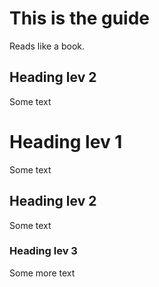 # This is the guide
Reads like a book.

## Heading lev 2
Some text

# Heading lev 1
Some text

## Heading lev 2
Some text

### Heading lev 3
Some more text

